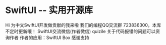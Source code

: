 # SwiftUI -- 实用开源库
Hi 为中文SwiftUI开发做贡献的我来啦
我们的编程QQ交流群 723836300，本库不定时更新哦！
SwiftUI交流微信(作者微信) quizile
关于代码报错的问题可以资询作者
作者的应用：SwiftUI Box
感谢支持
